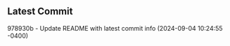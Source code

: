 
## Latest Commit
978930b - Update README with latest commit info (2024-09-04 10:24:55 -0400) <Yunxi-Zhou>
